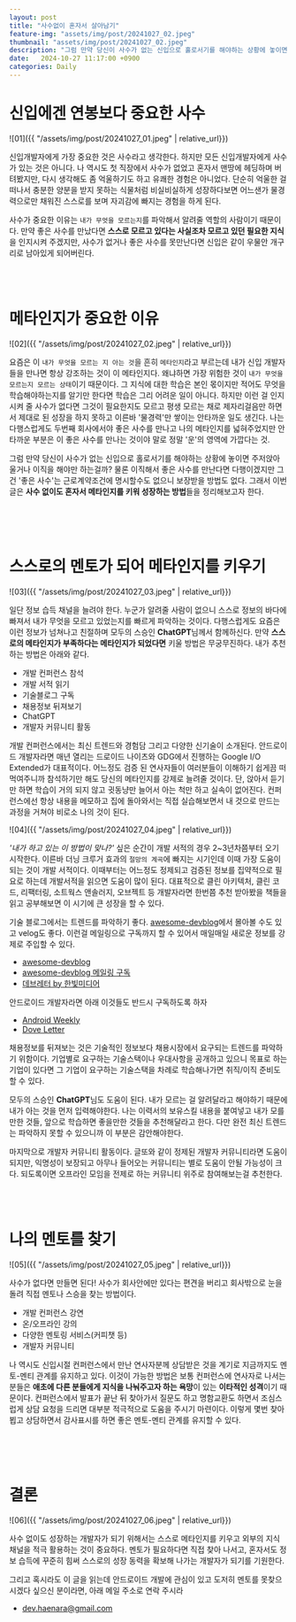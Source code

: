 ```yaml
---
layout: post
title: "사수없이 혼자서 살아남기"
feature-img: "assets/img/post/20241027_02.jpeg"
thumbnail: "assets/img/post/20241027_02.jpeg"
description: "그럼 만약 당신이 사수가 없는 신입으로 홀로서기를 해야하는 상황에 놓이면 주저앉아 울거나 이직을 해야만 하는걸까? '좋은 사수'라는 건 근로계약조건에 명시할수도 없으니 보장받을 방법도 없다. 사수 없이도 혼자서 메타인지를 키워 성장하는 방법들을 정리한다."
date:   2024-10-27 11:17:00 +0900
categories: Daily
---
```


# 신입에겐 연봉보다 중요한 사수

![01]({{ "/assets/img/post/20241027_01.jpeg" | relative_url}})<br/>

신입개발자에게 가장 중요한 것은 사수라고 생각한다.
하지만 모든 신입개발자에게 사수가 있는 것은 아니다. 나 역시도 첫 직장에서 사수가 없었고 혼자서 맨땅에 헤딩하며 버텨봤지만, 다시 생각해도 좀 억울하기도 하고 유쾌한 경험은 아니었다. 단순히 억울한 걸 떠나서 충분한 양분을 받지 못하는 식물처럼 비실비실하게 성장하다보면 어느샌가 물경력으로만 채워진 스스로를 보며 자괴감에 빠지는 경험을 하게 된다. 

사수가 중요한 이유는 `내가 무엇을 모르는지`를 파악해서 알려줄 역할의 사람이기 때문이다. 만약 좋은 사수를 만났다면 **스스로 모르고 있다는 사실조차 모르고 있던 필요한 지식**을 인지시켜 주겠지만, 사수가 없거나 좋은 사수를 못만난다면 신입은 같이 우물안 개구리로 남아있게 되어버린다.

<br/><br/>

# 메타인지가 중요한 이유

![02]({{ "/assets/img/post/20241027_02.jpeg" | relative_url}})<br/>

요즘은 이 `내가 무엇을 모르는 지 아는 것`을 흔히 `메타인지`라고 부르는데 내가 신입 개발자들을 만나면 항상 강조하는 것이 이 메타인지다. 왜냐하면 가장 위험한 것이 `내가 무엇을 모르는지 모르는 상태`이기 때문이다. 그 지식에 대한 학습은 본인 몫이지만 적어도 무엇을 학습해야하는지를 알기만 한다면 학습은 그리 어려운 일이 아니다. 하지만 이런 걸 인지시켜 줄 사수가 없다면 그것이 필요한지도 모르고 평생 모르는 채로 제자리걸음만 하면서 제대로 된 성장을 하지 못하고 이른바 '물경력'만 쌓이는 안타까운 일도 생긴다. 나는 다행스럽게도 두번째 회사에서야 좋은 사수를 만나고 나의 메타인지를 넓혀주었지만 안타까운 부분은 이 좋은 사수를 만나는 것이야 말로 정말 '운'의 영역에 가깝다는 것. 

그럼 만약 당신이 사수가 없는 신입으로 홀로서기를 해야하는 상황에 놓이면 주저앉아 울거나 이직을 해야만 하는걸까? 물론 이직해서 좋은 사수를 만난다면 다행이겠지만 그건 '좋은 사수'는 근로계약조건에 명시할수도 없으니 보장받을 방법도 없다. 그래서 이번 글은 **사수 없이도 혼자서 메타인지를 키워 성장하는 방법**들을 정리해보고자 한다. 

<br/><br/><br/>

# 스스로의 멘토가 되어 메타인지를 키우기

![03]({{ "/assets/img/post/20241027_03.jpeg" | relative_url}})<br/>

일단 정보 습득 채널을 늘려야 한다. 누군가 알려줄 사람이 없으니 스스로 정보의 바다에 빠져서 내가 무엇을 모르고 있었는지를 빠르게 파악하는 것이다. 다행스럽게도 요즘은 이런 정보가 넘쳐나고 친절하며 모두의 스승인 **ChatGPT**님께서 함께하신다. 만약 **스스로의 메타인지가 부족하다는 메타인지가 되었다면** 키울 방법은 무궁무진하다. 내가 추천하는 방법은 아래와 같다.

- 개발 컨퍼런스 참석
- 개발 서적 읽기
- 기술블로그 구독
- 채용정보 뒤져보기
- ChatGPT
- 개발자 커뮤니티 활동

개발 컨퍼런스에서는 최신 트렌드와 경험담 그리고 다양한 신기술이 소개된다. 안드로이드 개발자라면 매년 열리는 드로이드 나이츠와 GDG에서 진행하는 Google I/O Extended가 대표적이다. 어느정도 검증 된 연사자들이 여러분들이 이해하기 쉽게끔 떠먹여주니까 참석하기만 해도 당신의 메타인지를 강제로 늘려줄 것이다. 단, 앉아서 듣기만 하면 학습이 거의 되지 않고 귓동냥만 늘어서 아는 척만 하고 실속이 없어진다. 컨퍼런스에선 항상 내용을 메모하고 집에 돌아와서는 직접 실습해보면서 내 것으로 만드는 과정을 거쳐야 비로소 나의 것이 된다.

![04]({{ "/assets/img/post/20241027_04.jpeg" | relative_url}})<br/>

*'내가 하고 있는 이 방법이 맞나?'* 싶은 순간이 개발 서적의 경우 2~3년차쯤부터 오기 시작한다. 이른바 더닝 크루거 효과의 `절망의 계곡`에 빠지는 시기인데 이때 가장 도움이 되는 것이 개발 서적이다. 이때부터는 어느정도 정제되고 검증된 정보를 집약적으로 필요로 하는데 개발서적을 읽으면 도움이 많이 된다. 대표적으로 클린 아키텍처, 클린 코드, 리팩터링, 소트웍스 앤솔러지, 오브젝트 등 개발자라면 한번쯤 추천 받아봤을 책들을 읽고 공부해보면 이 시기에 큰 성장을 할 수 있다.

기술 블로그에서는 트렌드를 파악하기 좋다. [awesome-devblog](https://awesome-devblog.netlify.app/)에서 몰아볼 수도 있고 velog도 좋다. 이런걸 메일링으로 구독까지 할 수 있어서 매일매일 새로운 정보를 강제로 주입할 수 있다.

- [awesome-devblog](https://awesome-devblog.netlify.app/)
- [awesome-devblog 메일링 구독](http://daily-devblog.com/)
- [데브레터 by 한빛미디어](https://www.hanbit.co.kr/devletter/)

안드로이드 개발자라면 아래 이것들도 반드시 구독하도록 하자

- [Android Weekly](https://androidweekly.net/)
- [Dove Letter](https://github.com/doveletter)

채용정보를 뒤져보는 것은 기술적인 정보보다 채용시장에서 요구되는 트렌드를 파악하기 위함이다. 기업별로 요구하는 기술스택이나 우대사항을 공개하고 있으니 목표로 하는 기업이 있다면 그 기업이 요구하는 기술스택을 차례로 학습해나가면 취직/이직 준비도 할 수 있다. 

모두의 스승인 **ChatGPT**님도 도움이 된다. 내가 모르는 걸 알려달라고 해야하기 때문에 내가 아는 것을 먼저 입력해야한다. 나는 이력서의 보유스킬 내용을 붙여넣고 내가 모를만한 것들, 앞으로 학습하면 좋을만한 것들을 추천해달라고 한다. 다만 완전 최신 트렌드는 파악하지 못할 수 있으니까 이 부분은 감안해야한다.

마지막으로 개발자 커뮤니티 활동이다. 글또와 같이 정제된 개발자 커뮤니티라면 도움이 되지만, 익명성이 보장되고 아무나 들어오는 커뮤니티는 별로 도움이 안될 가능성이 크다. 되도록이면 오프라인 모임을 전제로 하는 커뮤니티 위주로 참여해보는걸 추천한다.

<br/><br/>

# 나의 멘토를 찾기

![05]({{ "/assets/img/post/20241027_05.jpeg" | relative_url}})<br/>

사수가 없다면 만들면 된다! 사수가 회사안에만 있다는 편견을 버리고 회사밖으로 눈을 돌려 직접 멘토나 스승을 찾는 방법이다. 

- 개발 컨퍼런스 강연
- 온/오프라인 강의
- 다양한 멘토링 서비스(커피챗 등)
- 개발자 커뮤니티

나 역시도 신입시절 컨퍼런스에서 만난 연사자분께 상담받은 것을 계기로 지금까지도 멘토-멘티 관계를 유지하고 있다. 이것이 가능한 방법은 보통 컨퍼런스에 연사자로 나서는 분들은 **애초에 다른 분들에게 지식을 나눠주고자 하는 욕망**이 있는 **이타적인 성격**이기 때문이다. 컨퍼런스에서 발표가 끝난 뒤 찾아가서 질문도 하고 명함교환도 하면서 조심스럽게 상담 요청을 드리면 대부분 적극적으로 도움을 주시기 마련이다. 이렇게 몇번 찾아뵙고 상담하면서 감사표시를 하면 좋은 멘토-멘티 관계를 유지할 수 있다.

<br/><br/><br/>


# 결론

![06]({{ "/assets/img/post/20241027_06.jpeg" | relative_url}})<br/>

사수 없이도 성장하는 개발자가 되기 위해서는 스스로 메타인지를 키우고 외부의 지식 채널을 적극 활용하는 것이 중요하다. 멘토가 필요하다면 직접 찾아 나서고, 혼자서도 정보 습득에 꾸준히 힘써 스스로의 성장 동력을 확보해 나가는 개발자가 되기를 기원한다.

그리고 혹시라도 이 글을 읽는데 안드로이드 개발에 관심이 있고 도저히 멘토를 못찾으시겠다 싶으신 분이라면, 아래 메일 주소로 연락 주시라
- dev.haenara@gmail.com
